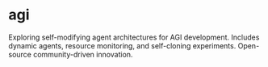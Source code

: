 # agi
Exploring self-modifying agent architectures for AGI development. Includes dynamic agents, resource monitoring, and self-cloning experiments. Open-source community-driven innovation.
